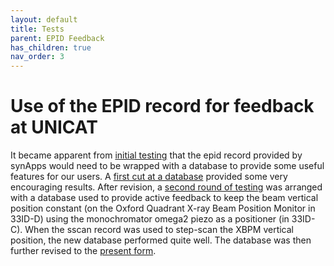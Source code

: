 ```yaml
---
layout: default
title: Tests
parent: EPID Feedback
has_children: true
nav_order: 3
---
```



Use of the EPID record for feedback at UNICAT 
=============================================  

It became apparent from [initial testing](fb_epid/tests/20040623) that the epid record provided by synApps would need to be wrapped with a database to provide some useful features for our users. A [first cut at a database](fb_epid/tests/20040727) provided some very encouraging results.  After revision, a [second round of testing](fb_epid/tests/20041025) was arranged with a database used to provide active feedback to keep the beam vertical position constant (on the Oxford Quadrant X-ray Beam Position Monitor in 33ID-D) using the monochromator omega2 piezo as a positioner (in 33ID-C). When the sscan record was used to step-scan the XBPM vertical position, the new database performed quite well.   The database was then further revised to the [present form](fb_epid). 

